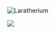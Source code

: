![Laratherium](https://github.com/KawsarAhmad43/Laratherium/assets/54704888/2c24f0fb-5359-41d1-bb6f-55d127a9e83b)


![](https://komarev.com/ghpvc/?username=KawsarAhmad43)
